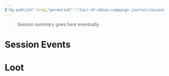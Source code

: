 ```yaml
---
{"dg-publish":true,"permalink":"/lair-of-odias-campaign-journal/sessions/odias-2-dragon-baby/"}
---
```


> Session summary goes here eventually.
# Session Events
# Loot